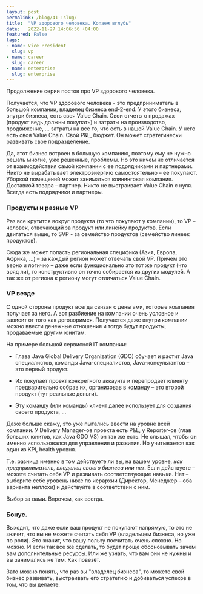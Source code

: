 ```yaml
---
layout: post
permalink: /blog/41-:slug/
title:  "VP здорового человека. Копаем вглубь"
date:   2022-11-27 14:06:56 +04:00
featured: False
tags: 
- name: Vice President
  slug: vp
- name: career
  slug: career
- name: enterprise
  slug: enterprise
---
```


Продолжение серии постов про VP здорового человека.

Получается, что VP здорового человека - это предприниматель в большой компании, владелец бизнеса end-2-end. У этого бизнеса, внутри бизнеса, есть своя Value Chain. Свои отчеты о продажах (продукт ведь должны покупать) и затраты на производство, продвижение, ... затраты на все то, что есть в нашей Value Chain. У него есть своя Value Chain. Свой P&L, бюджет. Он может стратегически развивать свое подразделение.

Да, этот бизнес встроен в большую компанию, поэтому ему не нужно решать многие, уже решенные, проблемы. Но это ничем не отличается от взаимодействия самой компании с ее подрядчиками и партнерами. Никто не вырабатывает электроэнергию самостоятельно – ее покупают. Уборкой помещений может заниматься клининговая компания. Доставкой товара – партнер. Никто не выстраивает Value Chain с нуля. Всегда есть подрядчики и партнеры.


### Продукты и разные VP

Раз все крутится вокруг продукта (то что покупают у компании), то VP – человек, отвечающий за продукт или линейку продуктов. Если двигаться выше, то SVP - за семейство продуктов (семейство линеек продуктов). 

Сюда же может попасть региональная специфика (Азия, Европа, Африка, ...) – за каждый регион может отвечать свой VP. Причем это верно и логично – даже если функционально это тот же продукт (что вряд ли), то конструктивно он точно собирается из других модулей. А так же от региона к региону могут отличаться Value Chain.

### VP везде

С одной стороны продукт всегда связан с деньгами, которые компания получает за него. А вот разбиение на компании очень условное и зависит от того как договоримся. Получается даже внутри компании можно ввести денежные отношения и тогда будут продукты, продаваемые другим юнитам.

На примере большой сервисной IT компании: 

* Глава Java Global Delivery Organization (GDO) обучает и растит Java специалистов, команды Java-специалистов, Java-консультантов – это первый продукт.

* Их покупает проект конкретного аккаунта и перепродает клиенту предварительно собрав их, организовав в команду –  это второй продукт (тут реальные деньги).
 
* Эту команду (или команды) клиент далее использует для создания своего продукта, ...

Даже больше скажу, это уже пытались ввести на уровне всей компании. У Delivery Manager-ов проекта есть P&L,  у Reporter-ов (глав больших юнитов, как Java GDO VS) он так же есть. Не слышал, чтобы он именно использовался для управления и развития. Но учитывается как один из KPI, health уровня.

Т.е. разница именно в том действуете ли вы, на вашем уровне, *как предприниматель, владелец своего бизнеса или нет*. Если действуете – можете считать себя VP и развивать соответствующие навыки. Нет – выберите себе уровень ниже по иерархии (Директор, Менеджер – оба варианта неплохи) и действуйте в соответствии с ним.

Выбор за вами. Впрочем, как всегда.

### Бонус.

Выходит, что даже если ваш продукт не покупают напрямую, то это не значит, что вы не можете считать себя VP (владельцем бизнеса, но уже по роли). Это значит, что вашу пользу посчитать очень сложно. Но можно. И если так все же сделать, то будет проще обосновывать зачем вам дополнительные ресурсы. Или же узнать, что вам они не нужны и вы занимались не тем. Как повезёт.

Зато можно понять, что раз вы "владелец бизнеса", то можете свой бизнес развивать, выстраивать его стратегию и добиваться успехов в том, что вы делаете.

